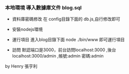 ### 本地環境 導入數據庫文件 blog.sql

* 資料庫密碼修改 在 config目錄下面的 db.js,自行修改即可

* 安裝nodejs環境

* 運行項目 進入blog目錄下面 node ./bin/www 即可運行項目

* 訪問 默認端口是3000，前台訪問localhost:3000 ,後台localhost:3000/admin ,帳號:admin 密碼:admin

by Henry 張亨利

